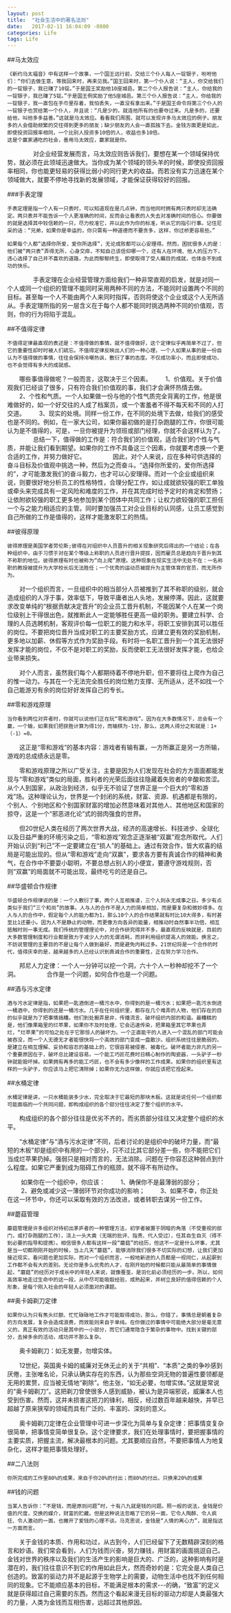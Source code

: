 ```yaml
---
layout: post
title:  "社会生活中的著名法则"
date:   2017-02-11 16:04:09 -0800
categories: Life
tags: Life
---
```

 
##马太效应

    《新约马太福音》中有这样一个故事，一个国王远行前，交给三个仆人每人一锭银子，吩咐他们：“你们去做生意，等我回来时，再来见我。”国王回来时，第一个仆人说：“主人，你交给我们的一锭银子，我已赚了10锭。”于是国王奖励他10座城邑。第二个仆人报告说：“主人，你给我的一锭银子，我已赚了5锭。”于是国王例奖励了他5座城邑。第三个仆人报告说：“主人，你给我的一锭银子，我一直包在手巾里存着，我怕丢失，一直没有拿出来。”于是国王命令将第三个仆人的一锭银子也赏给第一个仆人，并且说：“凡是少的，就连他所有的也要夺过来。凡是多的，还要给他，叫他多多益善。”这就是马太效应。看看我们周围，就可以发现许多马太效应的例子。朋友多的人会借助频繁的交往得到更多的朋友；缺少朋友的人会一直孤独下去。金钱方面更是如此，即使投资回报率相同，一个比别人投资多10倍的人，收益也多10倍。
    这是个赢家通吃的社会，善用马太效应，赢家就是你。
　　
　　对企业经营发展而言，马太效应则告诉我们，要想在某一个领域保持优势，就必须在此领域迅速做大。当你成为某个领域的领头羊的时候，即使投资回报率相同，你也能更轻易的获得比弱小的同行更大的收益。而若没有实力迅速在某个领域做大，就要不停地寻找新的发展领域，才能保证获得较好的回报。

###手表定理

    手表定理是指一个人有一只表时，可以知道现在是几点钟，而当他同时拥有两只表时却无法确定。两只表并不能告诉一个人更准确的时间，反而会让看表的人失去对准确时间的信心。你要做的就是选择其中较信赖的一只，尽力校准它，并以此作为你的标准，听从它的指引行事。记住尼采的话：“兄弟，如果你是幸运的，你只需有一种道德而不要贪多，这样，你过桥更容易些。”
	
    如果每个人都“选择你所爱，爱你所选择”，无论成败都可以心安理得。然而，困扰很多人的是：他们被“两只表”弄得无所，心身交瘁，不知自己该信仰哪一个，还有人在环境、他人的压力下，违心选择了自己并不喜欢的道路，为此而郁郁终生，即使取得了受人瞩目的成就，也体会不到成功的快乐。
　　 
　　手表定理在企业经营管理方面给我们一种非常直观的启发，就是对同一个人或同一个组织的管理不能同时采用两种不同的方法，不能同时设置两个不同的目标。甚至每一个人不能由两个人来同时指挥，否则将使这个企业或这个人无所适从。手表定理所指的另一层含义在于每个人都不能同时挑选两种不同的价值观，否则，你的行为将陷于混乱。

##不值得定律

    不值得定律最直观的表述是：不值得做的事情，就不值得做好，这个定律似乎再简单不过了，但它的重要性却时时被人们疏忘。不值得定律反映出人们的一种心理，一个人如果从事的是一份自认为不值得做的事情，往往会保持冷嘲热讽，敷衍了事的态度。不仅成功率小，而且即使成功，也不会觉得有多大的成就感。
　　哪些事值得做呢？一般而言，这取决于三个因素。
　　1、价值观。关于价值观我们已经谈了很多，只有符合我们价值观的事，我们才会满怀热情去做。
　　2、个性和气质。一个人如果做一份与他的个性气质完全背离的工作，他是很难做好的，如一个好交往的人成了档案员，或一个害羞者不得不每天和不同的人打交道。
　　3、现实的处境。同样一份工作，在不同的处境下去做，给我们的感受也是不同的。例如，在一家大公司，如果你最初做的是打杂跑腿的工作，你很可能认为是不值得的，可是，一旦你被提升为领班或部门经理，你就不会这样认为了。
　　
　　总结一下，值得做的工作是：符合我们的价值观，适合我们的个性与气质，并能让我们看到期望。如果你的工作不具备这三个因素，你就要考虑换一个更合适的工作，并努力做好它。
　　
　　因此，对个人来说，应在多种可供选择的奋斗目标及价值观中挑选一种，然后为之而奋斗。“选择你所爱的，爱你所选择的”，才可能激发我们的奋斗毅力，也才可以心安理得。而对一个企业或组织来说，则要很好地分析员工的性格特性，合理分配工作，如让成就欲较强的职工单独或牵头来完成具有一定风险和难度的工作，并在其完成时给予定时的肯定和赞扬；让依附欲较强的职工更多地参加到某个团体中共同工作；让权力欲较强的职工担任一个与之能力相适应的主管。同时要加强员工对企业目标的认同感，让员工感觉到自己所做的工作是值得的，这样才能激发职工的热情。

##彼得原理

    彼得原理是美国学者劳伦斯;彼得在对组织中人员晋升的相关现象研究后得出的一个结论；在各种组织中，由于习惯于对在某个等级上称职的人员进行晋升提拔，因而雇员总是趋向于晋升到其不称职的地位。彼得原理有时也被称为“向上爬”原理。这种现象在现实生活中无处不在：一名称职的教授被提升为大学校长后无法胜任；一个优秀的运动员被提升为主管体育的官员，而无所作为。
	
　　对一个组织而言，一旦组织中的相当部分人员被推到了其不称职的级别，就会造成组织的人浮于事，效率低下，导致平庸者出人头地，发展停滞。因此，这就要求改变单纯的“根据贡献决定晋升”的企业员工晋升机制，不能因某个人在某一个岗位级别上干得很出色，就推断此人一定能够胜任更高一级的职务。要建立科学、合理的人员选聘机制，客观评价每一位职工的能力和水平，将职工安排到其可以胜任的岗位。不要把岗位晋升当成对职工的主要奖励方式，应建立更有效的奖励机制，更多地以加薪、休假等方式作为奖励手段。有时将一名职工晋升到一个其无法很好发挥才能的岗位，不仅不是对职工的奖励，反而使职工无法很好发挥才能，也给企业带来损失。

　　对个人而言，虽然我们每个人都期待着不停地升职，但不要将往上爬作为自己的惟一动力。与其在一个无法完全胜任的岗位勉力支撑、无所适从，还不如找一个自己能游刃有余的岗位好好发挥自己的专长。

##零和游戏原理

    当你看到两位对弈者时，你就可以说他们正在玩“零和游戏”。因为在大多数情况下，总会有一个赢，一个输，如果我们把获胜计算为得1分，而输棋为-1分，那么，这两人得分之和就是：1+（-1）=0。
	
　　这正是“零和游戏”的基本内容：游戏者有输有赢，一方所赢正是另一方所输，游戏的总成绩永远是零。

　　零和游戏原理之所以广受关注，主要是因为人们发现在社会的方方面面都能发现与“零和游戏”类似的局面，胜利者的光荣后面往往隐藏着失败者的辛酸和苦涩。从个人到国家，从政治到经济，似乎无不验证了世界正是一个巨大的“零和游戏”场。这种理论认为，世界是一个封闭的系统，财富、资源、机遇都是有限的，个别人、个别地区和个别国家财富的增加必然意味着对其他人、其他地区和国家的掠夺，这是一个“邪恶进化论”式的弱肉强食的世界。

　　但20世纪人类在经历了两次世界大战，经济的高速增长、科技进步、全球化以及日益严重的环境污染之后，“零和游戏”观念正逐渐被“双赢”观念所取代。人们开始认识到“利己”不一定要建立在“损人”的基础上。通过有效合作，皆大欢喜的结局是可能出现的。但从“零和游戏”走向“双赢”，要求各方要有真诚合作的精神和勇气，在合作中不要耍小聪明，不要总想占别人的小便宜，要遵守游戏规则，否则“双赢”的局面就不可能出现，最终吃亏的还是自己。

##华盛顿合作规律

    华盛顿合作规律说的是：一个人敷衍了事，两个人互相推诿，三个人则永无成事之日。多少有点类似于我们“三个和尚”的故事。人与人的合作不是人力的简单相加，而是要复杂和微妙得多。在人与人的合作中，假定每个人的能力都为1，那么10个人的合作结果就有时比10大得多，有时甚至比1还要小。因为人不是静止的动物，而更像方向各异的能量，相推动时自然事半功倍，相互抵触时则一事无成。我们传统的管理理论中，对合作研究得并不多，最直观的反映就是，目前的大多数管理制度和行业都是致力于减少人力的无谓消耗，而非利用组织提高人的效能。换言之，不妨说管理的主要目的不是让每个人做到最好，而是避免内耗过多。21世纪将是一个合作的时代，值得庆幸的是，越来越多的人已经认识到真诚合作的重要性，正在努力学习合作。
	
　　邦尼人力定律：一个人一分钟可以挖一个洞，六十个人一秒种却挖不了一个洞。
　　
　　合作是一个问题，如何合作也是一个问题。

##酒与污水定律

    酒与污水定律是指，如果把一匙酒倒进一桶污水中，你得到的是一桶污水；如果把一匙污水倒进一桶酒中，你得到的还是一桶污水。几乎在任何组织里，都存在几个难弄的人物，他们存在的目的似乎就是为了把事情搞糟。他们到处搬弄是非，传播流言、破坏组织内部的和谐。最糟糕的是，他们像果箱里的烂苹果，如果你不及时处理，它会迅速传染，把果箱里其它苹果也弄烂，“烂苹果”的可怕之处在于它那惊人的破坏力。一个正直能干的人进入一个混乱的部门可能会被吞没，而一个人无德无才者能很快将一个高效的部门变成一盘散沙。组织系统往往是脆弱的，是建立在相互理解、妥协和容忍的基础上的，它很容易被侵害、被毒化。破坏者能力非凡的另一个重要原因在于，破坏总比建设容易。一个能工巧匠花费时日精心制作的陶瓷器，一头驴子一秒钟就能毁坏掉。如果拥有再多的能工巧匠，也不会有多少像样的工作成果。如果你的组织里有这样的一头驴子，你应该马上把它清除掉；如果你无力这样做，你就应该把它拴起来。
	
##水桶定律

    水桶定律是讲，一只水桶能装多少水，完全取决于它最短的那块木板。这就是说任何一个组织都可能面临的一个共同问题，即构成组织的各个部分往往决定了整个组织的水平。
　　构成组织的各个部分往往是优劣不齐的，而劣质部分往往又决定整个组织的水平。

　　“水桶定律”与“酒与污水定律”不同，后者讨论的是组织中的破坏力量，而“最短的木板”却是组织中有用的一个部分，只不过比其它部分差一些，你不能把它们当成烂苹果扔掉。强弱只是相对而言的，无法消除。问题在于你容忍这种弱点到什么程度。如果它严重到成为阻碍工作的瓶颈，就不得不有所动作。

　　 如果你在一个组织中，你应该：
　　 1、确保你不是最薄弱的部分；
　　 2、避免或减少这一薄弱环节对你成功的影响；
　　 3、如果不幸，你正处在这一环节中，你还可以采取有效的方法改进，或者转职去谋另一份工作。

##蘑菇管理

    蘑菇管理是许多组织对待初出茅庐者的一种管理方法，初学者被置于阴暗的角落（不受重视的部门，或打杂跑腿的工作），浇上一头大粪（无端的批评、指责、代人受过），任其自生自灭（得不到必要的指导和提携）。相信很多人都有这样一段“蘑菇”的经历，但这不一定是什么坏事，尤其是当一切都刚刚开始的时候，当上几天“蘑菇”，能够消除我们很多不切实际的幻想，让我们更加接近现实，看问题也更加实际，而对一个组织而言，一般地新进的人员都是一视同仁，从起薪到工作都不会有大的差别。无论你是多么优秀的人才，在刚开始的时候都只能从最简单的事情做起，“蘑菇”的经历对于成长中的年轻人来说，就像蚕茧，是羽化前必须经历的一步。所以，如何高效率地走过生命中的这一段，从中尽可能吸取经验，成熟起来，并树立良好的值得信赖的个人形象，是每个刚入社会的年轻人必须面对的课题。

##奥卡姆剃刀定律

    如果你认为只有焦头烂额、忙忙碌碌地工作才可能取得成功，那么，你错了。事情总是朝着复杂的方向发展，复杂会造成浪费，而效能则来自于单纯。在你做过的事情中可能绝大部分是毫无意义的，真正有效的活动只是其中的一小部分，而它们通常隐含于繁杂的事物中。找到关键的部分，去掉多余的活动，成功并不那么复杂。
　　奥卡姆剃刀：如无发要，勿增实体。

　　12世纪，英国奥卡姆的威廉对无休无止的关于“共相”、“本质”之类的争吵感到厌倦，主张唯名论，只承认确实存在的东西，认为那些空洞无物的普遍性要领都是无用的累赘，应当被无情地“剃除”。他主张，“如无必要，勿增实体。”这就是常说的“奥卡姆剃刀”。这把剃刀曾使很多人感到威胁，被认为是异端邪说，威廉本人也受到伤害。然而，这并未损害这把刀的锋利，相反，经过数百年越来越快，并早已超越了原来狭窄的领域而具有广泛的、丰富的、深刻的意义。

　　奥卡姆剃刀定律在企业管理中可进一步深化为简单与复杂定律：把事情变复杂很简单，把事情变简单很复杂。这个定律要求，我们在处理事情时，要把握事情的主要实质，把握主流，解决最根本的问题。尤其要顺应自然，不要把事情人为地复杂化，这样才能把事情处理好。

##二八法则

    你所完成的工作里80%的成果，来自于你20%的付出；而80%的付出，只换来20%的成果

##钱的问题

    当某人告诉你：“不是钱，而是原则问题”时，十有八九就是钱的问题。照一般的说法，金钱是价值的尺度，交换的媒介，财富的贮藏。但是这种说法忽略了它的另一面，它令人陶醉、令人疯狂、令人激动的一面，也撇开了爱钱的心理不谈。马克思说，金钱是“人情的离心力”，就是指这一方面而言。
	
　　关于金钱的本质、作用和功过，从古到今，人们已经留下了无数精辟深刻的格言和妙语。我们常会看到，人们为钱而兴奋，努力赚钱，用财富的画面挑逗自己。金钱对世界的秩序以及我们的生活产生的影响是巨大的、广泛的，这种影响有时是潜在的，我们往往意识不到它的作用如此巨大，然而奇妙的是：它完全是人类自己创造的。致富的驱动力并不是起源于生物学上的需要，动物生活中也找不到任何相同的现象。它不能顺应基本的目标，不能满足根本的需求---的确，“致富”的定义就是获得超过自己需要的东西。然而这个看起来漫无目标的驱动力却是人类最强大的力量，人类为金钱而互相伤害，远超过其他原因。

